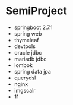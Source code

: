 # SemiProject
+ springboot 2.7.1
+ spring web
+ thymeleaf
+ devtools
+ oracle jdbc
+ mariadb jdbc
+ lombok
+ spring data jpa
+ querydsl
+ nginx
+ imgscalr
+ 11